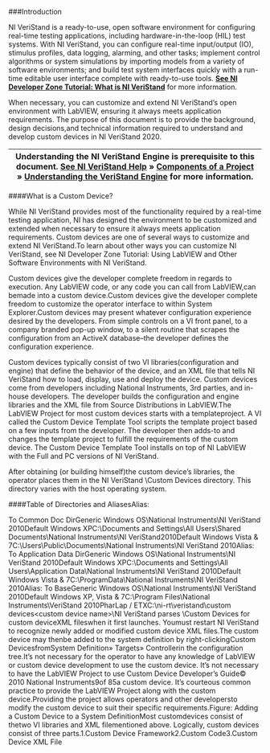 ###Introduction


NI VeriStand is a ready-to-use, open software environment for configuring real-time testing applications, including hardware-in-the-loop (HIL) test systems. With NI VeriStand, you can configure real-time input/output (IO), stimulus profiles, data logging, alarming, and other tasks; implement control algorithms or system simulations by importing models from a variety of software environments; and build test system interfaces quickly with a run-time editable user interface complete with ready-to-use tools.  **[See NI Developer Zone Tutorial: What is NI VeriStand](https://www.ni.com/en-us/shop/data-acquisition-and-control/application-software-for-data-acquisition-and-control-category/what-is-veristand.html)** for more information. 

When necessary, you can customize and extend NI VeriStand’s open environment with LabVIEW, ensuring it always meets application requirements. The purpose of this document is to provide the background, design decisions,and technical information required to understand and develop custom devices in NI VeriStand 2020. 

| Understanding the NI VeriStand Engine is prerequisite to this document.  **[See NI VeriStand Help](https://zone.ni.com/reference/en-XX/help/372846B-01/)** » **[Components of a Project](https://zone.ni.com/reference/en-XX/help/372846B-01/TOC5.htm)** » **[Understanding the VeriStand Engine](https://zone.ni.com/reference/en-XX/help/372846B-01/veristand/understanding_vs_engine/)** for more information. |
| ---- |



####What is a Custom Device?

While NI VeriStand provides most of the functionality required by a real-time testing application, NI has designed the environment to be customized and extended when necessary to ensure it always meets application requirements.  Custom devices are one of several ways to customize and extend NI VeriStand.To learn about other ways you can customize NI VeriStand, see NI Developer Zone Tutorial: Using LabVIEW and Other Software Environments with NI VeriStand.

Custom devices give the developer complete freedom in regards to execution.  Any LabVIEW code, or any code you can call from LabVIEW,can bemade into a custom device.Custom devices give the developer complete freedom to customize the operator interface to within System Explorer.Custom devices may present whatever configuration experience desired by the developers.  From simple controls on a VI front panel, to a company branded pop-up window, to a silent routine that scrapes the configuration from an ActiveX database–the developer defines the configuration experience.

Custom devices typically consist of two VI libraries(configuration and engine) that define the behavior of the device, and an XML file that tells NI VeriStand how to load, display, use and deploy the device.  Custom devices come from developers including National Instruments, 3rd parties, and in-house developers.  The developer builds the configuration and engine libraries and the XML file from Source Distributions in LabVIEW.The LabVIEW Project for most custom devices starts with a templateproject.  A VI called the Custom Device Template Tool scripts the template project based on a few inputs from the developer. The developer then adds-to and changes the template project to fulfill the requirements of the custom device.  The Custom Device Template Tool installs on top of NI LabVIEW with the Full and PC versions of NI VeriStand.



After obtaining (or building himself)the custom device’s libraries, the operator places them in the NI VeriStand <CommonData>\Custom Devices directory.  This directory varies with the host operating system.

####Table of Directories and Aliases<Common Data>Alias:


To Common Doc DirGeneric Windows OS<Public Documents>\National Instruments\NI VeriStand 2010Default Windows XPC:\Documents and Settings\All Users\Shared Documents\National Instruments\NI VeriStand2010Default Windows Vista & 7C:\Users\Public\Documents\National Instruments\NI VeriStand 2010<Application Data>Alias: To Application Data DirGeneric Windows OS<Application Data>\National Instruments\NI VeriStand 2010Default Windows XPC:\Documents and Settings\All Users\Application Data\National Instruments\NI VeriStand 2010Default Windows Vista & 7C:\ProgramData\National Instruments\NI VeriStand 2010<Base>Alias: To BaseGeneric Windows OS<Program Files>\National Instruments\NI VeriStand 2010Default Windows XP, Vista & 7C:\Program Files\National Instruments\VeriStand 2010<Custom Device Engine Destination>PharLap / ETXC:\ni-rt\veristand\custom devices\<custom device name>\NI VeriStand parses <Common Data>\Custom Devices for custom deviceXML fileswhen it first launches.  Youmust restart NI VeriStand to recognize newly added or modified custom device XML files.The custom device may thenbe added to the system definition by right-clickingCustom DevicesfromSystem Definition» Targets» Controllerin the configuration tree.It’s not necessary for the operator to have any knowledge of LabVIEW or custom device development to use the custom device.  It’s not necessary to have the LabVIEW Project to use 
Custom Device Developer’s Guide© 2010 National Instruments9of 85a custom device.  It’s courteous common practice to provide the LabVIEW Project along with the custom device.Providing the project allows operators and other developersto modify the custom device to suit their specific requirements.Figure: Adding a Custom Device to a System DefinitionMost customdevices consist of thetwo VI libraries and XML filementioned above.  Logically, custom devices consist of three parts.1.Custom Device Framework2.Custom Code3.Custom Device XML File